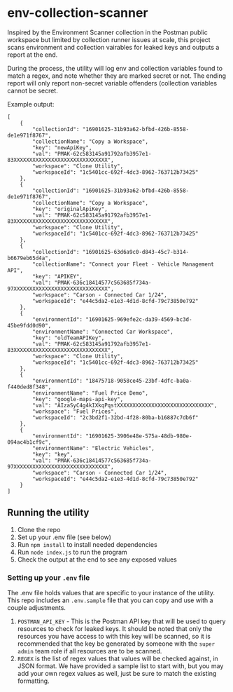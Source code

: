 # env-collection-scanner

Inspired by the Environment Scanner collection in the Postman public workspace but limited by collection runner issues at scale, this project scans environment and collection vairables for leaked keys and outputs a report at the end. 

During the process, the utility will log env and collection variables found to match a regex, and note whether they are marked secret or not. The ending report will only report non-secret variable offenders (collection variables cannot be secret.

Example output:
```
[
    {
        "collectionId": "16901625-31b93a62-bfbd-426b-8558-de1e971f8767",
        "collectionName": "Copy a Workspace",
        "key": "newApiKey",
        "val": "PMAK-62c583145a91792afb3957e1-83XXXXXXXXXXXXXXXXXXXXXXXXXXXXXX",
        "workspace": "Clone Utility",
        "workspaceId": "1c5401cc-692f-4dc3-8962-763712b73425"
    },
    {
        "collectionId": "16901625-31b93a62-bfbd-426b-8558-de1e971f8767",
        "collectionName": "Copy a Workspace",
        "key": "originalApiKey",
        "val": "PMAK-62c583145a91792afb3957e1-83XXXXXXXXXXXXXXXXXXXXXXXXXXXXXX",
        "workspace": "Clone Utility",
        "workspaceId": "1c5401cc-692f-4dc3-8962-763712b73425"
    },
    {
        "collectionId": "16901625-63d6a9c0-d843-45c7-b314-b6679eb65d4a",
        "collectionName": "Connect your Fleet - Vehicle Management API",
        "key": "APIKEY",
        "val": "PMAK-636c18414577c563685f734a-97XXXXXXXXXXXXXXXXXXXXXXXXXXXXXX",
        "workspace": "Carson - Connected Car 1/24",
        "workspaceId": "e44c5da2-e1e3-4d1d-8cfd-79c73850e792"
    },
    {
        "environmentId": "16901625-969efe2c-da39-4569-bc3d-45be9fdd0d90",
        "environmentName": "Connected Car Workspace",
        "key": "oldTeamAPIKey",
        "val": "PMAK-62c583145a91792afb3957e1-83XXXXXXXXXXXXXXXXXXXXXXXXXXXXXX",
        "workspace": "Clone Utility",
        "workspaceId": "1c5401cc-692f-4dc3-8962-763712b73425"
    },
    {
        "environmentId": "18475718-9058ce45-23bf-4dfc-ba0a-f440ded8f348",
        "environmentName": "Fuel Price Demo",
        "key": "google-maps-api-key",
        "val": "AIzaSyC4g4kIXkqPqstXXXXXXXXXXXXXXXXXXXXXXXXXXXXXX",
        "workspace": "Fuel Prices",
        "workspaceId": "2c3bd2f1-32bd-4f28-80ba-b16887c7db6f"
    },
    {
        "environmentId": "16901625-3906e48e-575a-48db-980e-094ac4b1cf9c",
        "environmentName": "Electric Vehicles",
        "key": "key",
        "val": "PMAK-636c18414577c563685f734a-97XXXXXXXXXXXXXXXXXXXXXXXXXXXXXX",
        "workspace": "Carson - Connected Car 1/24",
        "workspaceId": "e44c5da2-e1e3-4d1d-8cfd-79c73850e792"
    }
]
``` 
## Running the utility
1. Clone the repo
2. Set up your .env file (see below)
3. Run `npm install` to install needed dependencies
4. Run `node index.js` to run the program
5. Check the output at the end to see any exposed values

### Setting up your `.env` file
The .env file holds values that are specific to your instance of the utility. This repo includes an `.env.sample` file that you can copy and use with a couple adjustments.
1. `POSTMAN_API_KEY` - This is the Postman API key that will be used to query resources to check for leaked keys. It should be noted that only the resources you have access to with this key will be scanned, so it is recommended that the key be generated by someone with the `super admin` team role if all resources are to be scanned.
2. `REGEX` is the list of regex values that values will be checked against, in JSON format. We have provided a sample list to start with, but you may add your own regex values as well, just be sure to match the existing formatting. 

